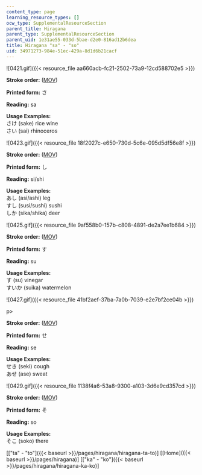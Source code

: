```yaml
---
content_type: page
learning_resource_types: []
ocw_type: SupplementalResourceSection
parent_title: Hiragana
parent_type: SupplementalResourceSection
parent_uid: 1e31ae55-033d-5bae-d2e0-816ad12b6dea
title: Hiragana "sa" - "so"
uid: 34971273-984e-51ec-429a-8d1d6b21cacf
---
```


![0421.gif]({{< resource_file aa660acb-fc21-2502-73a9-12cd588702e5 >}})

**Stroke order:** ([MOV](http://www.archive.org/download/MITRES21F.01S10_HIRAGANA_CHARACTERS/0421.mov))

**Printed form:** さ

**Reading:** sa

**Usage Examples:**  
さけ (sake) rice wine  
さい (sai) rhinoceros

![0423.gif]({{< resource_file 18f2027c-e650-730d-5c6e-095d5df56e8f >}})

**Stroke order:** ([MOV](http://www.archive.org/download/MITRES21F.01S10_HIRAGANA_CHARACTERS/0423.mov))

**Printed form:** し

**Reading:** si/shi

**Usage Examples:**  
あし (asi/ashi) leg  
すし (susi/sushi) sushi  
しか (sika/shika) deer

![0425.gif]({{< resource_file 9af558b0-157b-c808-4891-de2a7ee1b684 >}})

**Stroke order:** ([MOV](http://www.archive.org/download/MITRES21F.01S10_HIRAGANA_CHARACTERS/0425.mov))

**Printed form:** す

**Reading:** su

**Usage Examples:**  
す (su) vinegar  
すいか (suika) watermelon

![0427.gif]({{< resource_file 41bf2aef-37ba-7a0b-7039-e2e7bf2ce04b >}})

p>

**Stroke order:** ([MOV](http://www.archive.org/download/MITRES21F.01S10_HIRAGANA_CHARACTERS/0427.mov))

**Printed form:** せ

**Reading:** se

**Usage Examples:**  
せき (seki) cough  
あせ (ase) sweat

![0429.gif]({{< resource_file 1138f4a6-53a8-9300-a103-3d6e9cd357cd >}})

**Stroke order:** ([MOV](http://www.archive.org/download/MITRES21F.01S10_HIRAGANA_CHARACTERS/0429.mov))

**Printed form:** そ

**Reading:** so

**Usage Examples:**  
そこ (soko) there

  
\[["ta" - "to"]({{< baseurl >}}/pages/hiragana/hiragana-ta-to)\] \[[Home]({{< baseurl >}}/pages/hiragana)\] \[["ka" - "ko"]({{< baseurl >}}/pages/hiragana/hiragana-ka-ko)\]